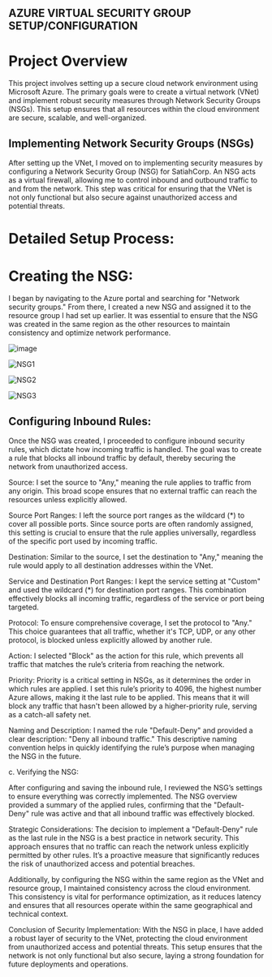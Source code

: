 ## AZURE VIRTUAL SECURITY GROUP SETUP/CONFIGURATION
# Project Overview
This project involves setting up a secure cloud network environment using Microsoft Azure. The primary goals were to create a virtual network (VNet) and implement robust security measures through Network Security Groups (NSGs). This setup ensures that all resources within the cloud environment are secure, scalable, and well-organized.

## Implementing Network Security Groups (NSGs)
After setting up the VNet, I moved on to implementing security measures by configuring a Network Security Group (NSG) for SatiahCorp. An NSG acts as a virtual firewall, allowing me to control inbound and outbound traffic to and from the network. This step was critical for ensuring that the VNet is not only functional but also secure against unauthorized access and potential threats.

# Detailed Setup Process:
# Creating the NSG:

I began by navigating to the Azure portal and searching for "Network security groups." From there, I created a new NSG and assigned it to the resource group I had set up earlier. It was essential to ensure that the NSG was created in the same region as the other resources to maintain consistency and optimize network performance.

![image](https://github.com/user-attachments/assets/a159a965-3e4e-4197-b31c-9e2e9b5462df)

![NSG1](https://github.com/user-attachments/assets/35d8ea72-2503-4c26-b3c5-ec34581d1272)

![NSG2](https://github.com/user-attachments/assets/d649b5e8-7e23-4b40-8f7f-ee84df412f45)

![NSG3](https://github.com/user-attachments/assets/b261ba91-0581-4608-a27c-67a4513136f3)


## Configuring Inbound Rules:

Once the NSG was created, I proceeded to configure inbound security rules, which dictate how incoming traffic is handled. The goal was to create a rule that blocks all inbound traffic by default, thereby securing the network from unauthorized access.

Source: I set the source to "Any," meaning the rule applies to traffic from any origin. This broad scope ensures that no external traffic can reach the resources unless explicitly allowed.

Source Port Ranges: I left the source port ranges as the wildcard (*) to cover all possible ports. Since source ports are often randomly assigned, this setting is crucial to ensure that the rule applies universally, regardless of the specific port used by incoming traffic.

Destination: Similar to the source, I set the destination to "Any," meaning the rule would apply to all destination addresses within the VNet.

Service and Destination Port Ranges: I kept the service setting at "Custom" and used the wildcard (*) for destination port ranges. This combination effectively blocks all incoming traffic, regardless of the service or port being targeted.

Protocol: To ensure comprehensive coverage, I set the protocol to "Any." This choice guarantees that all traffic, whether it's TCP, UDP, or any other protocol, is blocked unless explicitly allowed by another rule.

Action: I selected "Block" as the action for this rule, which prevents all traffic that matches the rule’s criteria from reaching the network.

Priority: Priority is a critical setting in NSGs, as it determines the order in which rules are applied. I set this rule’s priority to 4096, the highest number Azure allows, making it the last rule to be applied. This means that it will block any traffic that hasn't been allowed by a higher-priority rule, serving as a catch-all safety net.

Naming and Description: I named the rule "Default-Deny" and provided a clear description: "Deny all inbound traffic." This descriptive naming convention helps in quickly identifying the rule’s purpose when managing the NSG in the future.

c. Verifying the NSG:

After configuring and saving the inbound rule, I reviewed the NSG’s settings to ensure everything was correctly implemented. The NSG overview provided a summary of the applied rules, confirming that the "Default-Deny" rule was active and that all inbound traffic was effectively blocked.

Strategic Considerations:
The decision to implement a "Default-Deny" rule as the last rule in the NSG is a best practice in network security. This approach ensures that no traffic can reach the network unless explicitly permitted by other rules. It’s a proactive measure that significantly reduces the risk of unauthorized access and potential breaches.

Additionally, by configuring the NSG within the same region as the VNet and resource group, I maintained consistency across the cloud environment. This consistency is vital for performance optimization, as it reduces latency and ensures that all resources operate within the same geographical and technical context.

Conclusion of Security Implementation:
With the NSG in place, I have added a robust layer of security to the VNet, protecting the cloud environment from unauthorized access and potential threats. This setup ensures that the network is not only functional but also secure, laying a strong foundation for future deployments and operations.
